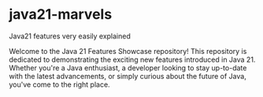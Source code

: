 # java21-marvels
Java21 features very easily explained

Welcome to the Java 21 Features Showcase repository! 
This repository is dedicated to demonstrating the exciting new features 
introduced in Java 21. Whether you're a Java enthusiast, 
a developer looking to stay up-to-date with the latest advancements, 
or simply curious about the future of Java, you've come to the right place.